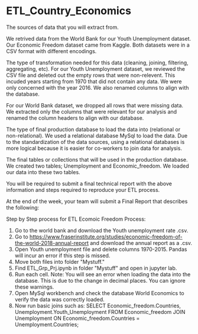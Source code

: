 # ETL_Country_Economics
The sources of data that you will extract from.

We retrived data from the World Bank for our Youth Unemployment dataset. Our Economic Freedom dataset came from Kaggle. Both datasets were in a CSV format with different encodings.


The type of transformation needed for this data (cleaning, joining, filtering, aggregating, etc).
For our Youth Unemployment dataset, we reviewed the CSV file and deleted out the empty rows that were non-relevent. This incuded years starting from 1970 that did not contain any data. We were only concerned with the year 2016. We also renamed columns to align with the database.

For our World Bank dataset, we dropped all rows that were missing data. We extracted only the columns that were relevant for our analysis and renamed the column headers to align with our database.
 

The type of final production database to load the data into (relational or non-relational).
We used a relational database MySql to load the data. Due to the standardization of the data sources, using a relational databases is more logical because it is easier for co-workers to join data for analysis.

The final tables or collections that will be used in the production database.
We created two tables; Unemployment and Economic_freedom. We loaded our data into these two tables. 

You will be required to submit a final technical report with the above information and steps required to reproduce your ETL process.

At the end of the week, your team will submit a Final Report that describes the following:

Step by Step process for ETL Ecomoic Freedom Process:
1. Go to the world bank and download the Youth unemployment rate .csv.
2. Go to https://www.fraserinstitute.org/studies/economic-freedom-of-the-world-2018-annual-report and download the annual report as a .csv.
3. Open Youth unemployment file and delete columns 1970-2015. Pandas will incur an error if this step is missed.
4. Move both files into folder "Mystuff."
5. Find ETL_Grp_Prj.ipynb in folder "Mystuff" and open in jupyter lab.
6. Run each cell. Note: You will see an error when loading the data into the database. This is due to the change in decimal places. You can ignore these warnings.
7. Open MySql workbench and check the database World Economics to verify the data was correctly loaded.
8. Now run basic joins such as:
SELECT Economic_freedom.Countries, Unemployment.Youth_Unemployment
FROM Economic_freedom
JOIN Unemployment
ON Economic_freedom.Countries = Unemployment.Countries;
